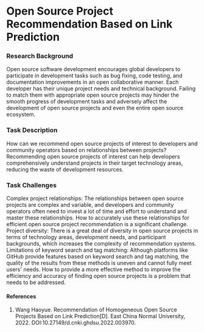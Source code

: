 # Open Source Project Recommendation Based on Link Prediction

### Research Background
Open source software development encourages global developers to participate in development tasks such as bug fixing, code testing, and documentation improvements in an open collaborative manner. Each developer has their unique project needs and technical background. Failing to match them with appropriate open source projects may hinder the smooth progress of development tasks and adversely affect the development of open source projects and even the entire open source ecosystem.

### Task Description
How can we recommend open source projects of interest to developers and community operators based on relationships between projects? Recommending open source projects of interest can help developers comprehensively understand projects in their target technology areas, reducing the waste of development resources.

### Task Challenges
Complex project relationships: The relationships between open source projects are complex and variable, and developers and community operators often need to invest a lot of time and effort to understand and master these relationships. How to accurately use these relationships for efficient open source project recommendation is a significant challenge.
Project diversity: There is a great deal of diversity in open source projects in terms of technology areas, development needs, and participant backgrounds, which increases the complexity of recommendation systems.
Limitations of keyword search and tag matching: Although platforms like GitHub provide features based on keyword search and tag matching, the quality of the results from these methods is uneven and cannot fully meet users' needs. How to provide a more effective method to improve the efficiency and accuracy of finding open source projects is a problem that needs to be addressed.

#### References
1. Wang Haoyue. Recommendation of Homogeneous Open Source Projects Based on Link Prediction[D]. East China Normal University, 2022. DOI:10.27149/d.cnki.ghdsu.2022.003970.
